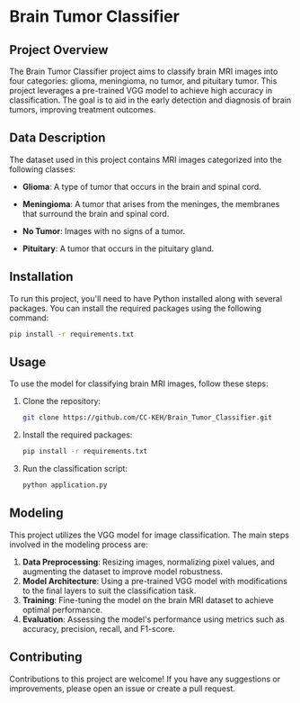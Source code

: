 # Brain Tumor Classifier

## Project Overview

The Brain Tumor Classifier project aims to classify brain MRI images into four categories: glioma, meningioma, no tumor, and pituitary tumor. This project leverages a pre-trained VGG model to achieve high accuracy in classification. The goal is to aid in the early detection and diagnosis of brain tumors, improving treatment outcomes.

## Data Description

The dataset used in this project contains MRI images categorized into the following classes:

- **Glioma**: A type of tumor that occurs in the brain and spinal cord.

- **Meningioma**: A tumor that arises from the meninges, the membranes that surround the brain and spinal cord.

- **No Tumor**: Images with no signs of a tumor.

- **Pituitary**: A tumor that occurs in the pituitary gland.

## Installation

To run this project, you'll need to have Python installed along with several packages. You can install the required packages using the following command:

```bash
pip install -r requirements.txt
```

## Usage

To use the model for classifying brain MRI images, follow these steps:

1. Clone the repository:

    ```bash
    git clone https://github.com/CC-KEH/Brain_Tumor_Classifier.git
    ```

2. Install the required packages:

    ```bash
    pip install -r requirements.txt
    ```

3. Run the classification script:

    ```bash
    python application.py
    ```

## Modeling

This project utilizes the VGG model for image classification. The main steps involved in the modeling process are:

1. **Data Preprocessing**: Resizing images, normalizing pixel values, and augmenting the dataset to improve model robustness.
2. **Model Architecture**: Using a pre-trained VGG model with modifications to the final layers to suit the classification task.
3. **Training**: Fine-tuning the model on the brain MRI dataset to achieve optimal performance.
4. **Evaluation**: Assessing the model's performance using metrics such as accuracy, precision, recall, and F1-score.

## Contributing

Contributions to this project are welcome! If you have any suggestions or improvements, please open an issue or create a pull request.
